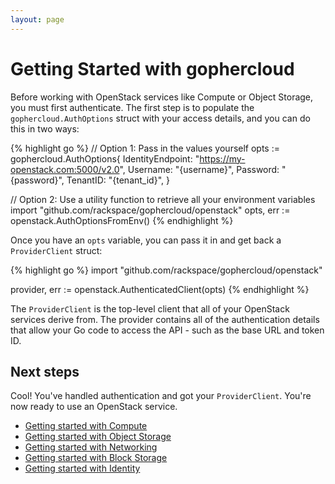 ```yaml
---
layout: page
---
```


# Getting Started with gophercloud

Before working with OpenStack services like Compute or Object Storage, you must
first authenticate. The first step is to populate the `gophercloud.AuthOptions`
struct with your access details, and you can do this in two ways:

{% highlight go %}
// Option 1: Pass in the values yourself
opts := gophercloud.AuthOptions{
  IdentityEndpoint: "https://my-openstack.com:5000/v2.0",
  Username: "{username}",
  Password: "{password}",
  TenantID: "{tenant_id}",
}

// Option 2: Use a utility function to retrieve all your environment variables
import "github.com/rackspace/gophercloud/openstack"
opts, err := openstack.AuthOptionsFromEnv()
{% endhighlight %}

Once you have an `opts` variable, you can pass it in and get back a
`ProviderClient` struct:

{% highlight go %}
import "github.com/rackspace/gophercloud/openstack"

provider, err := openstack.AuthenticatedClient(opts)
{% endhighlight %}

The `ProviderClient` is the top-level client that all of your OpenStack services
derive from. The provider contains all of the authentication details that allow
your Go code to access the API - such as the base URL and token ID.

## Next steps

Cool! You've handled authentication and got your `ProviderClient`. You're now
ready to use an OpenStack service.

* [Getting started with Compute](./compute)
* [Getting started with Object Storage](./object-storage)
* [Getting started with Networking](./networking)
* [Getting started with Block Storage](./block-storage)
* [Getting started with Identity](./identity)
